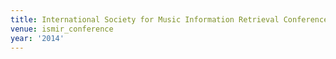 ```yaml
---
title: International Society for Music Information Retrieval Conference (2014)
venue: ismir_conference
year: '2014'
---
```

